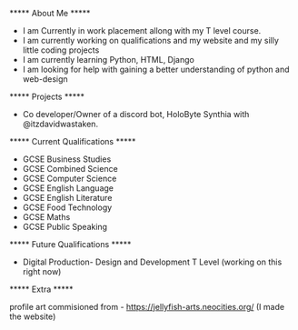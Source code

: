 ***** About Me *****

- I am Currently in work placement allong with my T level course.
- I am currently working on qualifications and my website and my silly little coding projects
- I am currently learning Python, HTML, Django
- I am looking for help with gaining a better understanding of python and web-design

***** Projects *****

- Co developer/Owner of a discord bot, HoloByte Synthia with @itzdavidwastaken.

***** Current Qualifications *****

- GCSE Business Studies
- GCSE Combined Science
- GCSE Computer Science
- GCSE English Language
- GCSE English Literature
- GCSE Food Technology
- GCSE Maths
- GCSE Public Speaking

***** Future Qualifications *****

- Digital Production- Design and Development T Level (working on this right now)

***** Extra *****

profile art commisioned from - https://jellyfish-arts.neocities.org/ (I made the website)
